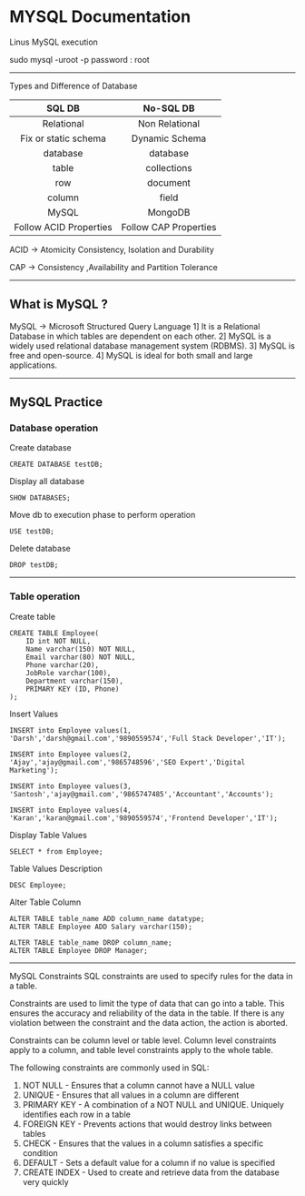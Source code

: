 # MYSQL Documentation

Linus MySQL execution

sudo mysql -uroot -p
password : root

---

Types and Difference of Database

|         SQL DB         |       No-SQL DB       |
| :--------------------: | :-------------------: |
|       Relational       |    Non Relational     |
|  Fix or static schema  |    Dynamic Schema     |
|        database        |       database        |
|         table          |      collections      |
|          row           |       document        |
|         column         |         field         |
|         MySQL          |        MongoDB        |
| Follow ACID Properties | Follow CAP Properties |

ACID -> Atomicity Consistency, Isolation and Durability

CAP -> Consistency ,Availability and Partition Tolerance

---

## What is MySQL ?

MySQL -> Microsoft Structured Query Language
1] It is a Relational Database in which tables are dependent on each other.
2] MySQL is a widely used relational database management system (RDBMS).
3] MySQL is free and open-source.
4] MySQL is ideal for both small and large applications.

---

## MySQL Practice

### Database operation

Create database

```
CREATE DATABASE testDB;
```

Display all database

```
SHOW DATABASES;
```

Move db to execution phase to perform operation

```
USE testDB;
```

Delete database

```
DROP testDB;
```

---

### Table operation

Create table

```
CREATE TABLE Employee(
    ID int NOT NULL,
    Name varchar(150) NOT NULL,
    Email varchar(80) NOT NULL,
    Phone varchar(20),
    JobRole varchar(100),
    Department varchar(150),
    PRIMARY KEY (ID, Phone)
);

```

Insert Values

```
INSERT into Employee values(1, 'Darsh','darsh@gmail.com','9890559574','Full Stack Developer','IT');

INSERT into Employee values(2, 'Ajay','ajay@gmail.com','9865748596','SEO Expert','Digital Marketing');

INSERT into Employee values(3, 'Santosh','ajay@gmail.com','9865747485','Accountant','Accounts');

INSERT into Employee values(4, 'Karan','karan@gmail.com','9890559574','Frontend Developer','IT');

```

Display Table Values

```
SELECT * from Employee;
```

Table Values Description

```
DESC Employee;
```

Alter Table Column

```
ALTER TABLE table_name ADD column_name datatype;
ALTER TABLE Employee ADD Salary varchar(150);

ALTER TABLE table_name DROP column_name;
ALTER TABLE Employee DROP Manager;

```

---

MySQL Constraints
SQL constraints are used to specify rules for the data in a table.

Constraints are used to limit the type of data that can go into a table. This ensures the accuracy and reliability of the data in the table. If there is any violation between the constraint and the data action, the action is aborted.

Constraints can be column level or table level. Column level constraints apply to a column, and table level constraints apply to the whole table.

The following constraints are commonly used in SQL:

1. NOT NULL - Ensures that a column cannot have a NULL value
2. UNIQUE - Ensures that all values in a column are different
3. PRIMARY KEY - A combination of a NOT NULL and UNIQUE. Uniquely identifies each row in a table
4. FOREIGN KEY - Prevents actions that would destroy links between tables
5. CHECK - Ensures that the values in a column satisfies a specific condition
6. DEFAULT - Sets a default value for a column if no value is specified
7. CREATE INDEX - Used to create and retrieve data from the database very quickly

```

```
